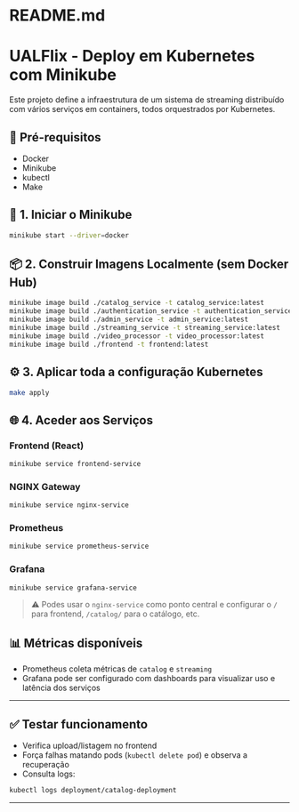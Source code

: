 # README.md

# UALFlix - Deploy em Kubernetes com Minikube

Este projeto define a infraestrutura de um sistema de streaming distribuído com vários serviços em containers, todos orquestrados por Kubernetes.

## 🧱 Pré-requisitos

- Docker
- Minikube
- kubectl
- Make

## 🚀 1. Iniciar o Minikube
```bash
minikube start --driver=docker
```

## 📦 2. Construir Imagens Localmente (sem Docker Hub)
```bash
minikube image build ./catalog_service -t catalog_service:latest
minikube image build ./authentication_service -t authentication_service:latest
minikube image build ./admin_service -t admin_service:latest
minikube image build ./streaming_service -t streaming_service:latest
minikube image build ./video_processor -t video_processor:latest
minikube image build ./frontend -t frontend:latest
```

## ⚙️ 3. Aplicar toda a configuração Kubernetes
```bash
make apply
```

## 🌐 4. Aceder aos Serviços

### Frontend (React)
```bash
minikube service frontend-service
```

### NGINX Gateway
```bash
minikube service nginx-service
```

### Prometheus
```bash
minikube service prometheus-service
```

### Grafana
```bash
minikube service grafana-service
```

> ⚠️ Podes usar o `nginx-service` como ponto central e configurar o `/` para frontend, `/catalog/` para o catálogo, etc.

## 📊 Métricas disponíveis
- Prometheus coleta métricas de `catalog` e `streaming`
- Grafana pode ser configurado com dashboards para visualizar uso e latência dos serviços

---

## ✅ Testar funcionamento
- Verifica upload/listagem no frontend
- Força falhas matando pods (`kubectl delete pod`) e observa a recuperação
- Consulta logs:
```bash
kubectl logs deployment/catalog-deployment
```

---